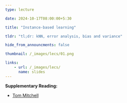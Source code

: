 ```yaml
---
type: lecture

date: 2024-10-17T08:00:00+5:30

title: "Instance-based learning"

tldr: "tl;dr: kNN, error analysis, bias and variance"

hide_from_announcments: false

thumbnail: /_images/lecs/01.png

links: 
    - url: /_images/lecs/
      name: slides  
---
```

**Supplementary Reading:**
- [Tom Mitchell](http://www.cs.cmu.edu/~tom/mlbook.html)
